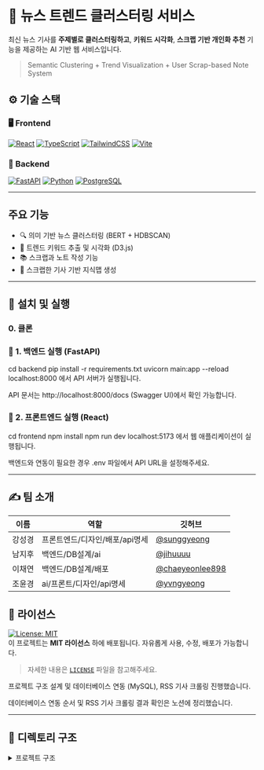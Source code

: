 # 📰 뉴스 트렌드 클러스터링 서비스

최신 뉴스 기사를 **주제별로 클러스터링하고**, **키워드 시각화**, **스크랩 기반 개인화 추천** 기능을 제공하는 AI 기반 웹 서비스입니다.

> Semantic Clustering + Trend Visualization + User Scrap-based Note System


## ⚙️ 기술 스택

### 🖥️ Frontend
[![React](https://img.shields.io/badge/React-20232A?style=for-the-badge&logo=react&logoColor=61DAFB)](https://reactjs.org/)
[![TypeScript](https://img.shields.io/badge/TypeScript-007ACC?style=for-the-badge&logo=typescript&logoColor=white)](https://www.typescriptlang.org/)
[![TailwindCSS](https://img.shields.io/badge/TailwindCSS-06B6D4?style=for-the-badge&logo=tailwindcss&logoColor=white)](https://tailwindcss.com/)
[![Vite](https://img.shields.io/badge/Vite-646CFF?style=for-the-badge&logo=vite&logoColor=white)](https://vitejs.dev/)

### 🔧 Backend
[![FastAPI](https://img.shields.io/badge/FastAPI-005571?style=for-the-badge&logo=fastapi&logoColor=white)](https://fastapi.tiangolo.com/)
[![Python](https://img.shields.io/badge/Python-3776AB?style=for-the-badge&logo=python&logoColor=white)](https://www.python.org/)
[![PostgreSQL](https://img.shields.io/badge/PostgreSQL-316192?style=for-the-badge&logo=postgresql&logoColor=white)](https://www.postgresql.org/)

---
## 주요 기능
- 🔍 의미 기반 뉴스 클러스터링 (BERT + HDBSCAN)
- 🧠 트렌드 키워드 추출 및 시각화 (D3.js)
- 📚 스크랩과 노트 작성 기능
- 📝 스크랩한 기사 기반 지식맵 생성
  


---
## 🚀 설치 및 실행

### 0. 클론

### 🔧 1. 백엔드 실행 (FastAPI)
cd backend
pip install -r requirements.txt
uvicorn main:app --reload
localhost:8000 에서 API 서버가 실행됩니다.

API 문서는 http://localhost:8000/docs (Swagger UI)에서 확인 가능합니다.

### 🎨 2. 프론트엔드 실행 (React)
cd frontend
npm install
npm run dev
localhost:5173 에서 웹 애플리케이션이 실행됩니다.

백엔드와 연동이 필요한 경우 .env 파일에서 API URL을 설정해주세요.

---
## ✍️  팀 소개
| 이름 | 역할 | 깃허브 |
|------|------|--------|
| 강성경 | 프론트엔드/디자인/배포/api명세 | [@sunggyeong](https://github.com/sunggyeong) |
| 남지후 | 백엔드/DB설계/ai | [@jihuuuu](https://github.com/jihuuuu) |
| 이채연 | 백엔드/DB설계/배포 | [@chaeyeonlee898](https://github.com/chaeyeonlee898) |
| 조윤경 |  ai/프론트/디자인/api명세 | [@yvngyeong](https://github.com/yvngyeong) |

## 🔐 라이선스

[![License: MIT](https://img.shields.io/badge/License-MIT-yellow.svg?style=for-the-badge)](./LICENSE)  
이 프로젝트는 **MIT 라이선스** 하에 배포됩니다. 자유롭게 사용, 수정, 배포가 가능합니다.

> 자세한 내용은 [`LICENSE`](./LICENSE) 파일을 참고해주세요.
>
> 

프로젝트 구조 설계 및 데이터베이스 연동 (MySQL), RSS 기사 크롤링 진행했습니다.

데이터베이스 연동 순서 및 RSS 기사 크롤링 결과 확인은 노션에 정리했습니다.

---

## 📁 디렉토리 구조

<details>
<summary> 프로젝트 구조 </summary>

```plaintext
project/
├─ api/                   # api 목록 (필요시 확장)
│   ├─ create_app.py      # FastAPI 앱 팩토리(환경 로드, 라우터 등록) 생성
│   ├─ routes/
│   │   ├─ news.py       
│   │   ├─ cluster.py
│   │   └─ user.py
│   └─ schemas/
│       ├─ news.py
│       └─ user.py
├─ collector/             # rss 기사 크롤링
│   ├─ rss_list.py
│   └─ rss_collector.py
├─ clustering/            # 기사 클러스터링 (AI)
│   ├─ embedder.py
│   ├─ cluster.py
│   └─ pipeline.py
├─ database/
│   ├─ connection.py
│   ├─ mongo_models.py    # 선택 (필요시 확장)
│   └─ sql_models.py
├─ frontend/              # React / Streamlit
├─ data/                  # 선택
│   └─ raw/               # 선택 (RSS로 받은 기사 JSON)
├─ app.py                 # FastAPI 실행 진입점
├─ .env
├─ db_init.py             # DB 초기 생성
├─ requirements.txt       # 패키지 설치 및 의존성 주입
└─ Dockerfile             # 선택 (필요시 확장)
</details>
```

---
## 📈 향후 개선 사항
- ✅ 사용자별 뉴스 피드 추천
- ✅ GPT를 활용한 요약 기능
- 🔄 다국어 뉴스 지원
- 클러스터링 심화
